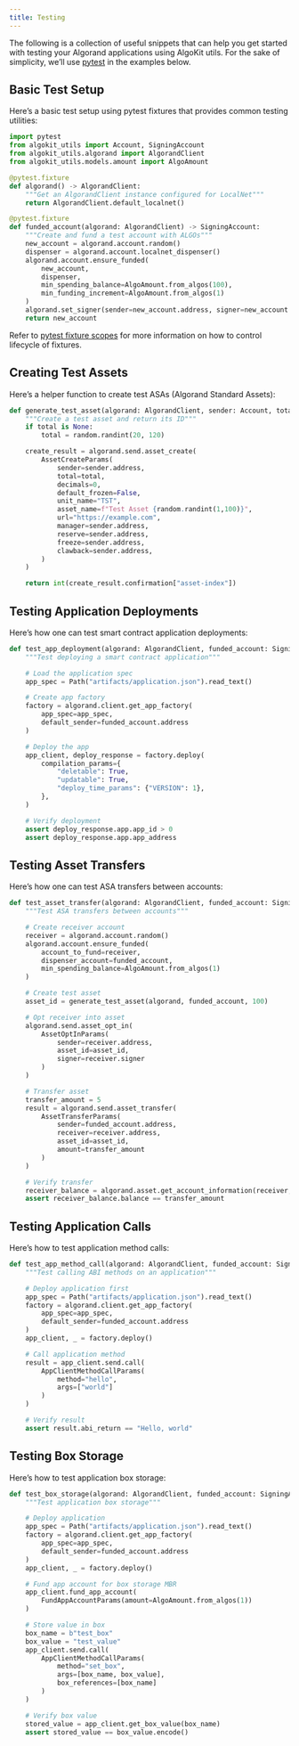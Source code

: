 ```yaml
---
title: Testing
---
```

The following is a collection of useful snippets that can help you get started with testing your Algorand applications using AlgoKit utils. For the sake of simplicity, we’ll use [pytest](https://docs.pytest.org/en/latest/) in the examples below.

## Basic Test Setup

Here’s a basic test setup using pytest fixtures that provides common testing utilities:

```python
import pytest
from algokit_utils import Account, SigningAccount
from algokit_utils.algorand import AlgorandClient
from algokit_utils.models.amount import AlgoAmount

@pytest.fixture
def algorand() -> AlgorandClient:
    """Get an AlgorandClient instance configured for LocalNet"""
    return AlgorandClient.default_localnet()

@pytest.fixture
def funded_account(algorand: AlgorandClient) -> SigningAccount:
    """Create and fund a test account with ALGOs"""
    new_account = algorand.account.random()
    dispenser = algorand.account.localnet_dispenser()
    algorand.account.ensure_funded(
        new_account,
        dispenser,
        min_spending_balance=AlgoAmount.from_algos(100),
        min_funding_increment=AlgoAmount.from_algos(1)
    )
    algorand.set_signer(sender=new_account.address, signer=new_account.signer)
    return new_account
```

Refer to [pytest fixture scopes](https://docs.pytest.org/en/latest/how-to/fixtures.html#fixture-scopes) for more information on how to control lifecycle of fixtures.

## Creating Test Assets

Here’s a helper function to create test ASAs (Algorand Standard Assets):

```python
def generate_test_asset(algorand: AlgorandClient, sender: Account, total: int | None = None) -> int:
    """Create a test asset and return its ID"""
    if total is None:
        total = random.randint(20, 120)

    create_result = algorand.send.asset_create(
        AssetCreateParams(
            sender=sender.address,
            total=total,
            decimals=0,
            default_frozen=False,
            unit_name="TST",
            asset_name=f"Test Asset {random.randint(1,100)}",
            url="https://example.com",
            manager=sender.address,
            reserve=sender.address,
            freeze=sender.address,
            clawback=sender.address,
        )
    )

    return int(create_result.confirmation["asset-index"])
```

## Testing Application Deployments

Here’s how one can test smart contract application deployments:

```python
def test_app_deployment(algorand: AlgorandClient, funded_account: SigningAccount):
    """Test deploying a smart contract application"""

    # Load the application spec
    app_spec = Path("artifacts/application.json").read_text()

    # Create app factory
    factory = algorand.client.get_app_factory(
        app_spec=app_spec,
        default_sender=funded_account.address
    )

    # Deploy the app
    app_client, deploy_response = factory.deploy(
        compilation_params={
            "deletable": True,
            "updatable": True,
            "deploy_time_params": {"VERSION": 1},
        },
    )

    # Verify deployment
    assert deploy_response.app.app_id > 0
    assert deploy_response.app.app_address
```

## Testing Asset Transfers

Here’s how one can test ASA transfers between accounts:

```python
def test_asset_transfer(algorand: AlgorandClient, funded_account: SigningAccount):
    """Test ASA transfers between accounts"""

    # Create receiver account
    receiver = algorand.account.random()
    algorand.account.ensure_funded(
        account_to_fund=receiver,
        dispenser_account=funded_account,
        min_spending_balance=AlgoAmount.from_algos(1)
    )

    # Create test asset
    asset_id = generate_test_asset(algorand, funded_account, 100)

    # Opt receiver into asset
    algorand.send.asset_opt_in(
        AssetOptInParams(
            sender=receiver.address,
            asset_id=asset_id,
            signer=receiver.signer
        )
    )

    # Transfer asset
    transfer_amount = 5
    result = algorand.send.asset_transfer(
        AssetTransferParams(
            sender=funded_account.address,
            receiver=receiver.address,
            asset_id=asset_id,
            amount=transfer_amount
        )
    )

    # Verify transfer
    receiver_balance = algorand.asset.get_account_information(receiver, asset_id)
    assert receiver_balance.balance == transfer_amount
```

## Testing Application Calls

Here’s how to test application method calls:

```python
def test_app_method_call(algorand: AlgorandClient, funded_account: SigningAccount):
    """Test calling ABI methods on an application"""

    # Deploy application first
    app_spec = Path("artifacts/application.json").read_text()
    factory = algorand.client.get_app_factory(
        app_spec=app_spec,
        default_sender=funded_account.address
    )
    app_client, _ = factory.deploy()

    # Call application method
    result = app_client.send.call(
        AppClientMethodCallParams(
            method="hello",
            args=["world"]
        )
    )

    # Verify result
    assert result.abi_return == "Hello, world"
```

## Testing Box Storage

Here’s how to test application box storage:

```python
def test_box_storage(algorand: AlgorandClient, funded_account: SigningAccount):
    """Test application box storage"""

    # Deploy application
    app_spec = Path("artifacts/application.json").read_text()
    factory = algorand.client.get_app_factory(
        app_spec=app_spec,
        default_sender=funded_account.address
    )
    app_client, _ = factory.deploy()

    # Fund app account for box storage MBR
    app_client.fund_app_account(
        FundAppAccountParams(amount=AlgoAmount.from_algos(1))
    )

    # Store value in box
    box_name = b"test_box"
    box_value = "test_value"
    app_client.send.call(
        AppClientMethodCallParams(
            method="set_box",
            args=[box_name, box_value],
            box_references=[box_name]
        )
    )

    # Verify box value
    stored_value = app_client.get_box_value(box_name)
    assert stored_value == box_value.encode()
```